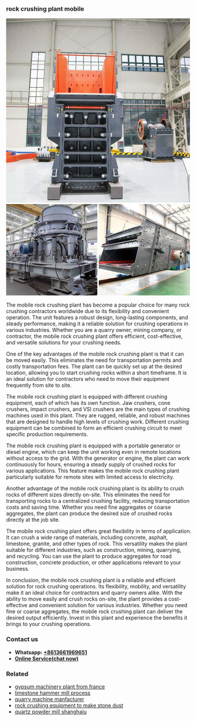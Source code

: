 <h3>rock crushing plant mobile</h3><img src='1703042413.jpg' alt=''><p>The mobile rock crushing plant has become a popular choice for many rock crushing contractors worldwide due to its flexibility and convenient operation. The unit features a robust design, long-lasting components, and steady performance, making it a reliable solution for crushing operations in various industries. Whether you are a quarry owner, mining company, or contractor, the mobile rock crushing plant offers efficient, cost-effective, and versatile solutions for your crushing needs.</p><p>One of the key advantages of the mobile rock crushing plant is that it can be moved easily. This eliminates the need for transportation permits and costly transportation fees. The plant can be quickly set up at the desired location, allowing you to start crushing rocks within a short timeframe. It is an ideal solution for contractors who need to move their equipment frequently from site to site.</p><p>The mobile rock crushing plant is equipped with different crushing equipment, each of which has its own function. Jaw crushers, cone crushers, impact crushers, and VSI crushers are the main types of crushing machines used in this plant. They are rugged, reliable, and robust machines that are designed to handle high levels of crushing work. Different crushing equipment can be combined to form an efficient crushing circuit to meet specific production requirements.</p><p>The mobile rock crushing plant is equipped with a portable generator or diesel engine, which can keep the unit working even in remote locations without access to the grid. With the generator or engine, the plant can work continuously for hours, ensuring a steady supply of crushed rocks for various applications. This feature makes the mobile rock crushing plant particularly suitable for remote sites with limited access to electricity.</p><p>Another advantage of the mobile rock crushing plant is its ability to crush rocks of different sizes directly on-site. This eliminates the need for transporting rocks to a centralized crushing facility, reducing transportation costs and saving time. Whether you need fine aggregates or coarse aggregates, the plant can produce the desired size of crushed rocks directly at the job site.</p><p>The mobile rock crushing plant offers great flexibility in terms of application. It can crush a wide range of materials, including concrete, asphalt, limestone, granite, and other types of rock. This versatility makes the plant suitable for different industries, such as construction, mining, quarrying, and recycling. You can use the plant to produce aggregates for road construction, concrete production, or other applications relevant to your business.</p><p>In conclusion, the mobile rock crushing plant is a reliable and efficient solution for rock crushing operations. Its flexibility, mobility, and versatility make it an ideal choice for contractors and quarry owners alike. With the ability to move easily and crush rocks on-site, the plant provides a cost-effective and convenient solution for various industries. Whether you need fine or coarse aggregates, the mobile rock crushing plant can deliver the desired output efficiently. Invest in this plant and experience the benefits it brings to your crushing operations.</p><h3>Contact us</h3><ul><li><strong>Whatsapp:&nbsp;<a href="https://wa.me/8613661969651">+8613661969651</a></strong></li><li><a href="https://swt.shibang-china.com/?git&amp;zhl&amp;rock crushing plant mobile"><strong>Online Service(chat now)</strong></a></li></ul><h3>Related</h3><ul><li><a href='gypsum machinery plant from france.md'>gypsum machinery plant from france</a></li><li><a href='limestone hammer mill process.md'>limestone hammer mill process</a></li><li><a href='quarry machine manfacturer.md'>quarry machine manfacturer</a></li><li><a href='rock crushing equipment to make stone dust.md'>rock crushing equipment to make stone dust</a></li><li><a href='quartz powder mill shanghaiu.md'>quartz powder mill shanghaiu</a></li></ul>